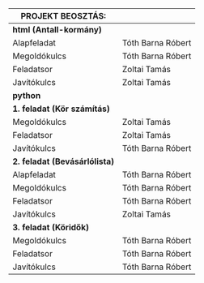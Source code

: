 |     PROJEKT BEOSZTÁS:      |           |
|---------------------------|-----------|
| **html (Antall-kormány)** |           |
| Alapfeladat               | Tóth Barna Róbert |
| Megoldókulcs              | Tóth Barna Róbert |
| Feladatsor                | Zoltai Tamás |
| Javítókulcs               | Zoltai Tamás |
| **python**                 |           |
| **1. feladat (Kör számítás)**|           |
| Megoldókulcs              | Zoltai Tamás |
| Feladatsor                | Zoltai Tamás |
| Javítókulcs               | Tóth Barna Róbert |
| **2. feladat (Bevásárlólista)**|          |
| Alapfeladat               | Tóth Barna Róbert |
| Megoldókulcs              | Tóth Barna Róbert |
| Feladatsor                | Tóth Barna Róbert |
| Javítókulcs               | Zoltai Tamás |
| **3. feladat (Köridők)**     |           |
| Megoldókulcs              | Tóth Barna Róbert |
| Feladatsor                | Tóth Barna Róbert |
| Javítókulcs               | Tóth Barna Róbert |